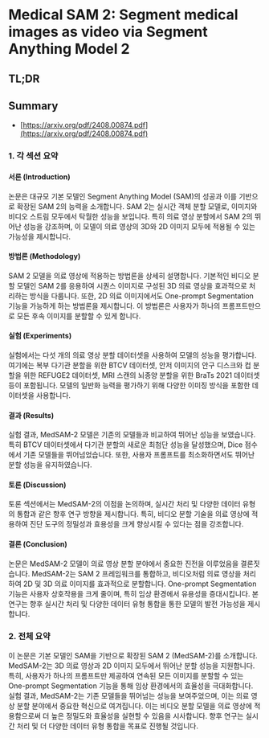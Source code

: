 # Medical SAM 2: Segment medical images as video via Segment Anything Model 2
## TL;DR
## Summary
- [https://arxiv.org/pdf/2408.00874.pdf](https://arxiv.org/pdf/2408.00874.pdf)

### 1. 각 섹션 요약

#### 서론 (Introduction)
논문은 대규모 기본 모델인 Segment Anything Model (SAM)의 성공과 이를 기반으로 확장된 SAM 2의 능력을 소개합니다. SAM 2는 실시간 객체 분할 모델로, 이미지와 비디오 스트림 모두에서 탁월한 성능을 보입니다. 특히 의료 영상 분할에서 SAM 2의 뛰어난 성능을 강조하며, 이 모델이 의료 영상의 3D와 2D 이미지 모두에 적용될 수 있는 가능성을 제시합니다.

#### 방법론 (Methodology)
SAM 2 모델을 의료 영상에 적용하는 방법론을 상세히 설명합니다. 기본적인 비디오 분할 모델인 SAM 2를 응용하여 시퀀스 이미지로 구성된 3D 의료 영상을 효과적으로 처리하는 방식을 다룹니다. 또한, 2D 의료 이미지에서도 One-prompt Segmentation 기능을 가능하게 하는 방법론을 제시합니다. 이 방법론은 사용자가 하나의 프롬프트만으로 모든 후속 이미지를 분할할 수 있게 합니다.

#### 실험 (Experiments)
실험에서는 다섯 개의 의료 영상 분할 데이터셋을 사용하여 모델의 성능을 평가합니다. 여기에는 복부 다기관 분할을 위한 BTCV 데이터셋, 안저 이미지의 안구 디스크와 컵 분할을 위한 REFUGE2 데이터셋, MRI 스캔의 뇌종양 분할을 위한 BraTs 2021 데이터셋 등이 포함됩니다. 모델의 일반화 능력을 평가하기 위해 다양한 이미징 방식을 포함한 데이터셋을 사용합니다.

#### 결과 (Results)
실험 결과, MedSAM-2 모델은 기존의 모델들과 비교하여 뛰어난 성능을 보였습니다. 특히 BTCV 데이터셋에서 다기관 분할의 새로운 최첨단 성능을 달성했으며, Dice 점수에서 기존 모델들을 뛰어넘었습니다. 또한, 사용자 프롬프트를 최소화하면서도 뛰어난 분할 성능을 유지하였습니다.

#### 토론 (Discussion)
토론 섹션에서는 MedSAM-2의 이점을 논의하며, 실시간 처리 및 다양한 데이터 유형의 통합과 같은 향후 연구 방향을 제시합니다. 특히, 비디오 분할 기술을 의료 영상에 적용하여 진단 도구의 정밀성과 효용성을 크게 향상시킬 수 있다는 점을 강조합니다.

#### 결론 (Conclusion)
논문은 MedSAM-2 모델이 의료 영상 분할 분야에서 중요한 진전을 이루었음을 결론짓습니다. MedSAM-2는 SAM 2 프레임워크를 통합하고, 비디오처럼 의료 영상을 처리하여 2D 및 3D 의료 이미지를 효과적으로 분할합니다. One-prompt Segmentation 기능은 사용자 상호작용을 크게 줄이며, 특히 임상 환경에서 유용성을 증대시킵니다. 본 연구는 향후 실시간 처리 및 다양한 데이터 유형 통합을 통한 모델의 발전 가능성을 제시합니다.

### 2. 전체 요약
이 논문은 기본 모델인 SAM을 기반으로 확장된 SAM 2 (MedSAM-2)를 소개합니다. MedSAM-2는 3D 의료 영상과 2D 이미지 모두에서 뛰어난 분할 성능을 지원합니다. 특히, 사용자가 하나의 프롬프트만 제공하여 연속된 모든 이미지를 분할할 수 있는 One-prompt Segmentation 기능을 통해 임상 환경에서의 효율성을 극대화합니다. 실험 결과, MedSAM-2는 기존 모델들을 뛰어넘는 성능을 보여주었으며, 이는 의료 영상 분할 분야에서 중요한 혁신으로 여겨집니다. 이는 비디오 분할 모델을 의료 영상에 적용함으로써 더 높은 정밀도와 효율성을 실현할 수 있음을 시사합니다. 향후 연구는 실시간 처리 및 더 다양한 데이터 유형 통합을 목표로 진행될 것입니다.